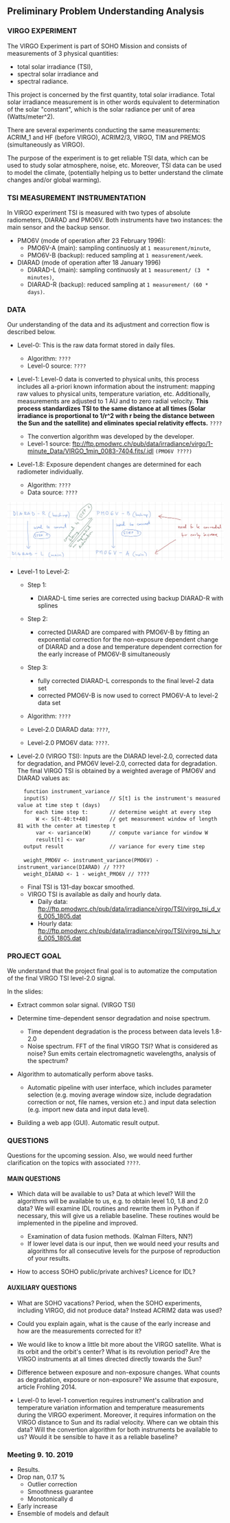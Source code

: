 ## Preliminary Problem Understanding Analysis

### VIRGO EXPERIMENT 

The VIRGO Experiment is part of SOHO Mission and consists of measurements of 3 physical quantities:

* total solar irradiance (TSI),
* spectral solar irradiance and
* spectral radiance. 

This project is concerned by the first quantity, total solar irradiance.  Total solar irradiance measurement is in other 
words equivalent to determination of the solar "constant", which is the solar radiance per unit of area (Watts/meter^2). 

There are several experiments conducting the same measurements: ACRIM_1 and HF (before VIRGO), ACRIM2/3, VIRGO, TIM and 
PREMOS (simultaneously as VIRGO).

The purpose of the experiment is to get reliable TSI data, which can be used to study solar atmosphere, noise, etc. 
Moreover, TSI data can be used to model the climate, (potentially helping us to better understand the climate changes and/or 
global warming).

### TSI MEASUREMENT INSTRUMENTATION 

In VIRGO experiment TSI is measured with two types of absolute radiometers, DIARAD and PMO6V. Both instruments have
two instances: the main sensor and the backup sensor.

* PMO6V (mode of operation after 23 February 1996): 
    * PMO6V-A (main): sampling continuosly at ```1 measurement/minute```,
    * PMO6V-B (backup): reduced sampling at ```1 measurement/week```.
* DIARAD (mode of operation after 18 January 1996)
    * DIARAD-L (main): sampling continuosly at ```1 measurement/ (3  * minutes)```,
    * DIARAD-R (backup): reduced sampling at ```1 measurement/ (60 * days)```.
    

### DATA

Our understanding of the data and its adjustment and correction flow is described below.

* Level-0: This is the raw data format stored in daily files.
    * Algorithm: ```????```
    * Level-0 source: ```????```

* Level-1: Level-0 data is converted to physical units, this process includes all a-priori
known information about the instrument: mapping raw values to physical units, temperature variation, etc. Additionally,
measurements are adjusted to 1 AU and to zero radial velocity. **This process standardizes TSI to the same distance at all
times (Solar irradiance is proportional to 1/r^2 with r being the distance between the Sun and the satellite) and eliminates
special relativity effects.** ```????```
    * The convertion algorithm was developed by the developer.
    * Level-1 source: ftp://ftp.pmodwrc.ch/pub/data/irradiance/virgo/1-minute_Data/VIRGO_1min_0083-7404.fits/.idl 
    ```(PMO6V ????)```

* Level-1.8: Exposure dependent changes are determined for each radiometer individually.
    * Algorithm: ```????```
    * Data source: ```????```

![From Level-1 to Level-2](Level1ToLevel2.jpg)

* Level-1 to Level-2:
    * Step 1:
        * DIARAD-L time series are corrected using backup DIARAD-R with splines
    * Step 2:
        * corrected DIARAD are compared with PMO6V-B by fitting an exponential correction for the non-exposure dependent
          change of DIARAD and a dose and temperature dependent correction for the early increase of PMO6V-B simultaneously
    * Step 3:
        * fully corrected DIARAD-L corresponds to the final level-2 data set
        * corrected PMO6V-B is now used to correct PMO6V-A to level-2 data set

    * Algorithm: ```????``` 
    * Level-2.0 DIARAD data: ```????```,
    * Level-2.0 PMO6V data: ```????```.

* Level-2.0 (VIRGO TSI): Inputs are the DIARAD level-2.0, corrected data for degradation, 
and PMO6V level-2.0, corrected data for degradation. The final VIRGO TSI is obtained by a weighted average of PMO6V
and DIARAD values as: 
        
        function instrument_variance
        input(S)                    // S[t] is the instrument's measured value at time step t (days)
        for each time step t:       // determine weight at every step
            W <- S[t-40:t+40]       // get measurement window of length 81 with the center at timestep t
            var <- variance(W)      // compute variance for window W
            result[t] <- var
        output result               // variance for every time step
        
        weight_PMO6V <- instrument_variance(PMO6V) - instrument_variance(DIARAD) // ????
        weight_DIARAD <- 1 - weight_PMO6V // ????
        
    * Final TSI is 131-day boxcar smoothed.
    * VIRGO TSI is available as daily and hourly data.
        * Daily data: ftp://ftp.pmodwrc.ch/pub/data/irradiance/virgo/TSI/virgo_tsi_d_v6_005_1805.dat
        * Hourly data: ftp://ftp.pmodwrc.ch/pub/data/irradiance/virgo/TSI/virgo_tsi_h_v6_005_1805.dat
    

### PROJECT GOAL

We understand that the project final goal is to automatize the computation of the final VIRGO TSI level-2.0 signal.

In the slides:

* Extract common solar signal. (VIRGO TSI)
* Determine time-dependent sensor degradation and noise spectrum.
    * Time dependent degradation is the process between data levels 1.8-2.0
    * Noise spectrum. FFT of the final VIRGO TSI? What is considered as noise? Sun emits certain electromagnetic wavelengths,
    analysis of the spectrum?
* Algorithm to automatically perform above tasks. 
    * Automatic pipeline with user interface, which includes parameter selection (e.g. moving average window size, include
    degradation correction or not, file names, version etc.) and input data selection (e.g. import new data and input data level).
    
* Building a web app (GUI). Automatic result output.


### QUESTIONS

Questions for the upcoming session. Also, we would need further clarification on the topics with associated ```????```.

#### MAIN QUESTIONS

- Which data will be available to us? Data at which level? Will the algorithms will be available to us, e.g. to obtain
level 1.0, 1.8 and 2.0 data? We will examine IDL routines and rewrite them in Python if necessary, this will
give us a reliable baseline. These routines would be implemented in the pipeline and improved.
    * Examination of data fusion methods. (Kalman Filters, NN?)
    * If lower level data is our input, then we would need your results and algorithms for all consecutive levels for 
    the purpose of reproduction of your results.

- How to access SOHO public/private archives? Licence for IDL?

#### AUXILIARY QUESTIONS

- What are SOHO vacations? Period, when the SOHO experiments, including VIRGO, did not produce data? Instead ACRIM2 data
was used?

- Could you explain again, what is the cause of the early increase and how are the measurements corrected for it?

- We would like to know a little bit more about the VIRGO satellite. What is its orbit and the orbit's center?
What is its revolution period? Are the VIRGO instruments at all times directed directly towards the Sun?

- Difference between exposure and non-exposure changes. What counts as degradation, exposure or non-exposure? We assume
that exposure, article Frohling 2014. 

- Level-0 to level-1 convertion requires instrument's calibration and temperature variation information and temperature
measurements during the VIRGO experiment. Moreover, it requires information on the VIRGO distance to Sun and its radial velocity.
 Where can we obtain this data? Will the convertion algorithm for both instruments be available to us? Would it be sensible
 to have it as a reliable baseline?

### Meeting 9. 10. 2019

* Results.
* Drop nan, 0.17 % 
    * Outlier correction
    * Smoothness guarantee
    * Monotonically d
* Early increase
* Ensemble of models and default



